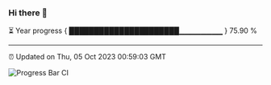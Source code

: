 ### Hi there 👋

⏳ Year progress { ██████████████████████▁▁▁▁▁▁▁▁ } 75.90 %

---

⏰ Updated on Thu, 05 Oct 2023 00:59:03 GMT

![Progress Bar CI](https://github.com/liununu/liununu/workflows/Progress%20Bar%20CI/badge.svg)
